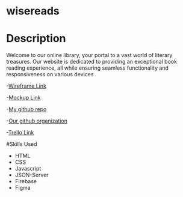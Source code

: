 # wisereads
# Description
 Welcome to our online library, your portal to a vast world of literary treasures. Our website is dedicated to providing an exceptional book reading experience, all while ensuring seamless functionality and responsiveness on various devices


-[Wireframe Link](https://www.figma.com/file/wZypmdgo7TZaq4yobEgxpV/WiseReads?type=design&node-id=0-1&mode=design&t=pXt2qioIg7uVi6O5-0)


-[Mockup Link](https://www.figma.com/file/wZypmdgo7TZaq4yobEgxpV/WiseReads?type=design&node-id=32-212&mode=design&t=pXt2qioIg7uVi6O5-0)

-[My github repo](https://github.com/sajidaajawin/wisereads)


-[Our github organization](https://github.com/WiseReads/WiseReads)


-[Trello Link](https://trello.com/b/vhgDwSdd/wise-reads)

#Skills Used 
- HTML
- CSS
- Javascript
- JSON-Server
- Firebase 
- Figma